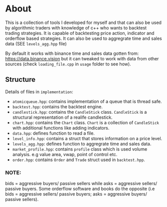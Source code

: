 # About
This is a collection of tools I developed for myself and that can also be used by algorithmic traders with knowledge of c++ who wants to backtest trading strategies. It is capable of backtesting price action, indicator and orderflow based strategies. It can also be used to aggregrate time and sales data (SEE `levels_agg.hpp` file)

By default it works with binance time and sales data gotten from: https://data.binance.vision but it can tweaked to work with data from other sources (check `loading_file.cpp` in `usage` folder to see how).

## Structure
Details of files in ```implementation```:
* `atomicqueue.hpp`: contains implementation of a queue that is thread safe.
* `backtest.hpp`: contains the backtest engine.
* `candlestick.hpp`: contains the `CandleStick` class. `CandleStick` is a structural representation of a realife candlestick.
* `chart.hpp`: contains the `Chart` class. `Chart` is a collection of `CandleStick` with additional functions like adding indicators.
* `data.hpp`: defines function to read a file.
* `level_info.hpp`: contains a struct that stores information on a price level.
* `levels_agg.hpp`: defines function to aggregrate time and sales data.
* `market_profile.hpp`: contains `profile` class which is used volume analysis. e.g value area, vwap, point of control etc.
* `order.hpp`: contains `Order` and `Trade` struct used in `backtest.hpp`.

### NOTE:
bids = aggressive buyers/ passive sellers while asks = aggressive sellers/ passive buyers. Some orderflow software and books do the opposite (i.e bids = aggressive sellers/ passive buyers; asks = aggressive buyers/ passive sellers).
